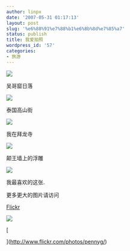 ```yaml
---
author: linpx
date: '2007-05-31 01:17:13'
layout: post
slug: '%e6%88%91%e7%88%b1%e6%8b%8d%e7%85%a7'
status: publish
title: 我爱拍照
wordpress_id: '57'
categories:
- 旅游
---
```


![](http://farm1.static.flickr.com/214/522425944_4eb5590609.jpg?v=0)

吴哥窟日落

  

![](http://farm1.static.flickr.com/206/522425574_984e42166c.jpg?v=0)

泰国高山街

  

![](http://farm1.static.flickr.com/189/522443003_b117b2d364.jpg?v=0)

我在拜龙寺

  

![](http://farm1.static.flickr.com/194/522441997_7518c00495.jpg?v=0)

颠王墙上的浮雕

  

![](http://farm1.static.flickr.com/204/522438611_ac19f1a824.jpg?v=0)

我最喜欢的这张.

  

更多更大的图片请访问

[Flickr](http://http://www.flickr.com/photos/pennyg/)

  


![](http://farm1.static.flickr.com/235/522442032_e7631013de.jpg?v=0)


  

[

](http://www.flickr.com/photos/pennyg/)

